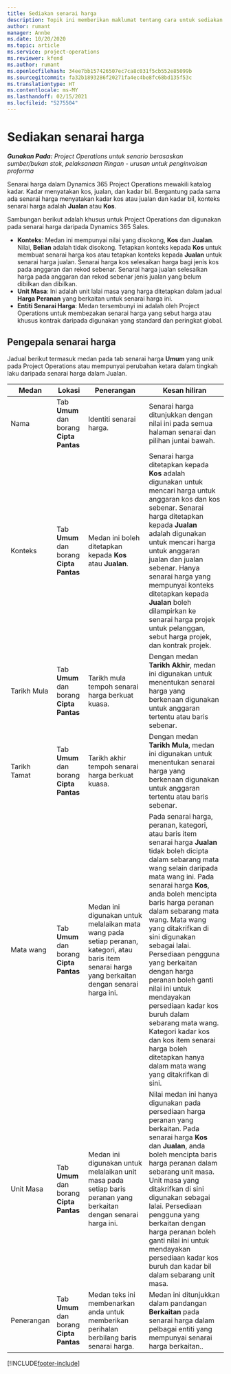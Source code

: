 ```yaml
---
title: Sediakan senarai harga
description: Topik ini memberikan maklumat tentang cara untuk sediakan senarai harga jualan dan kos.
author: rumant
manager: Annbe
ms.date: 10/20/2020
ms.topic: article
ms.service: project-operations
ms.reviewer: kfend
ms.author: rumant
ms.openlocfilehash: 34ee7bb157426507ec7ca8c031f5cb552e85099b
ms.sourcegitcommit: fa32b1893286f20271fa4ec4be8fc68bd135f53c
ms.translationtype: HT
ms.contentlocale: ms-MY
ms.lasthandoff: 02/15/2021
ms.locfileid: "5275504"
---
```

# <a name="set-up-price-lists"></a>Sediakan senarai harga

_**Gunakan Pada:** Project Operations untuk senario berasaskan sumber/bukan stok, pelaksanaan Ringan - urusan untuk penginvoisan proforma_

Senarai harga dalam Dynamics 365 Project Operations mewakili katalog kadar. Kadar menyatakan kos, jualan, dan kadar bil. Bergantung pada sama ada senarai harga menyatakan kadar kos atau jualan dan kadar bil, konteks senarai harga adalah **Jualan** atau **Kos**.

Sambungan berikut adalah khusus untuk Project Operations dan digunakan pada senarai harga daripada Dynamics 365 Sales.

- **Konteks**: Medan ini mempunyai nilai yang disokong, **Kos** dan **Jualan**. Nilai, **Belian** adalah tidak disokong. Tetapkan konteks kepada **Kos** untuk membuat senarai harga kos atau tetapkan konteks kepada **Jualan** untuk senarai harga jualan. Senarai harga kos selesaikan harga bagi jenis kos pada anggaran dan rekod sebenar. Senarai harga jualan selesaikan harga pada anggaran dan rekod sebenar jenis jualan yang belum dibilkan dan dibilkan.
- **Unit Masa**: Ini adalah unit lalai masa yang harga ditetapkan dalam jadual **Harga Peranan** yang berkaitan untuk senarai harga ini.
- **Entiti Senarai Harga**: Medan tersembunyi ini adalah oleh Project Operations untuk membezakan senarai harga yang sebut harga atau khusus kontrak daripada digunakan yang standard dan peringkat global.

## <a name="price-list-header"></a>Pengepala senarai harga

Jadual berikut termasuk medan pada tab senarai harga **Umum** yang unik pada Project Operations atau mempunyai perubahan ketara dalam tingkah laku daripada senarai harga dalam Jualan.

| Medan | Lokasi | Penerangan | Kesan hiliran |
| --- | --- | --- | --- |
| Nama | Tab **Umum** dan borang **Cipta Pantas** | Identiti senarai harga. | Senarai harga ditunjukkan dengan nilai ini pada semua halaman senarai dan pilihan juntai bawah.|
| Konteks | Tab **Umum** dan borang **Cipta Pantas** | Medan ini boleh ditetapkan kepada **Kos** atau **Jualan**. | Senarai harga ditetapkan kepada **Kos** adalah digunakan untuk mencari harga untuk anggaran kos dan kos sebenar. Senarai harga ditetapkan kepada **Jualan** adalah digunakan untuk mencari harga untuk anggaran jualan dan jualan sebenar. Hanya senarai harga yang mempunyai konteks ditetapkan kepada **Jualan** boleh dilampirkan ke senarai harga projek untuk pelanggan, sebut harga projek, dan kontrak projek. |
| Tarikh Mula | Tab **Umum** dan borang **Cipta Pantas** | Tarikh mula tempoh senarai harga berkuat kuasa. | Dengan medan **Tarikh Akhir**, medan ini digunakan untuk menentukan senarai harga yang berkenaan digunakan untuk anggaran tertentu atau baris sebenar. |
| Tarikh Tamat | Tab **Umum** dan borang **Cipta Pantas** | Tarikh akhir tempoh senarai harga berkuat kuasa. | Dengan medan **Tarikh Mula**, medan ini digunakan untuk menentukan senarai harga yang berkenaan digunakan untuk anggaran tertentu atau baris sebenar. |
| Mata wang | Tab **Umum** dan borang **Cipta Pantas** | Medan ini digunakan untuk melalaikan mata wang pada setiap peranan, kategori, atau baris item senarai harga yang berkaitan dengan senarai harga ini. | Pada senarai harga, peranan, kategori, atau baris item senarai harga **Jualan** tidak boleh dicipta dalam sebarang mata wang selain daripada mata wang ini. Pada senarai harga **Kos**, anda boleh mencipta baris harga peranan dalam sebarang mata wang. Mata wang yang ditakrifkan di sini digunakan sebagai lalai. Persediaan pengguna yang berkaitan dengan harga peranan boleh ganti nilai ini untuk mendayakan persediaan kadar kos buruh dalam sebarang mata wang. Kategori kadar kos dan kos item senarai harga boleh ditetapkan hanya dalam mata wang yang ditakrifkan di sini. |
| Unit Masa | Tab **Umum** dan borang **Cipta Pantas** | Medan ini digunakan untuk melalaikan unit masa pada setiap baris peranan yang berkaitan dengan senarai harga ini. | Nilai medan ini hanya digunakan pada persediaan harga peranan yang berkaitan. Pada senarai harga **Kos** dan **Jualan**, anda boleh mencipta baris harga peranan dalam sebarang unit masa. Unit masa yang ditakrifkan di sini digunakan sebagai lalai. Persediaan pengguna yang berkaitan dengan harga peranan boleh ganti nilai ini untuk mendayakan persediaan kadar kos buruh dan kadar bil dalam sebarang unit masa. |
| Penerangan | Tab **Umum** dan borang **Cipta Pantas** | Medan teks ini membenarkan anda untuk memberikan perihalan berbilang baris senarai harga. | Medan ini ditunjukkan dalam pandangan **Berkaitan** pada senarai harga dalam pelbagai entiti yang mempunyai senarai harga berkaitan.. |


[!INCLUDE[footer-include](../includes/footer-banner.md)]